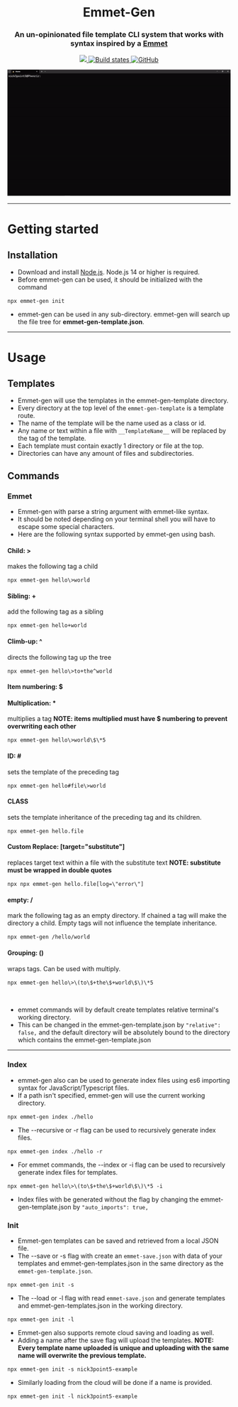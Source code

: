 <h1 align="center" style="border-bottom: none;">Emmet-Gen</h1>
<h3 align="center">
An un-opinionated file template CLI system that works with syntax inspired by a <a href="https://emmet.io/">
Emmet
</a>
</h3>
<p align="center">
 <a href="https://www.npmjs.com/package/emmet-gen" target="_blank">
  <img src="https://img.shields.io/npm/v/emmet-gen?style=plastic&logo=npm">
 </a>
 <a href="https://github.com/nick3point5/emmet-gen/tree/main" target="_blank">
  <img alt="Build states" src="https://img.shields.io/github/actions/workflow/status/nick3point5/emmet-gen/release.yml?label=Tests&style=plastic">
 </a>
 <a href="https://github.com/nick3point5" target="_blank">
  <img alt="GitHub" src="https://img.shields.io/badge/GitHub-100000?style=plastic&logo=github&logoColor=white">
 </a>
</p>
<p align="center">
  <img src="assets/demo.gif" />
</p>

---

# Getting started

## Installation

* Download and install [Node.js](https://nodejs.org/en/download/). Node.js 14 or higher is required.
* Before emmet-gen can be used, it should be initialized with the command

```shell
npx emmet-gen init
```

* emmet-gen can be used in any sub-directory. emmet-gen will search up the file tree for <b>emmet-gen-template.json</b>.

---

# Usage

## Templates

* Emmet-gen will use the templates in the emmet-gen-template directory.
* Every directory at the top level of the `emmet-gen-template` is a template route.
* The name of the template will be the name used as a class or id.
* Any name or text within a file with `__TemplateName__` will be replaced by the tag of the template.
* Each template must contain exactly 1 directory or file at the top.
* Directories can have any amount of files and subdirectories.

## Commands

### Emmet

* Emmet-gen with parse a string argument with emmet-like syntax.
* It should be noted depending on your terminal shell you will have to escape some special characters.
* Here are the following syntax supported by emmet-gen using bash.

#### Child: >

  makes the following tag a child

```shell
npx emmet-gen hello\>world
```

#### Sibling: +

  add the following tag as a sibling

```shell
npx emmet-gen hello+world
```

#### Climb-up: ^

  directs the following tag up the tree

```shell
npx emmet-gen hello\>to+the^world
```

#### Item numbering: $

#### Multiplication: *

  multiplies a tag
<b>NOTE: items multiplied must have \$ numbering to prevent overwriting each other</b>

```shell
npx emmet-gen hello\>world\$\*5
```

#### ID: \#

  sets the template of the preceding tag

```shell
npx emmet-gen hello#file\>world
```

#### CLASS

  sets the template inheritance of the preceding tag and its children.

```shell
npx emmet-gen hello.file
```

#### Custom Replace: [target="substitute"]

  replaces target text within a file with the substitute text
<b>NOTE: substitute must be wrapped in double quotes</b>

```shell
npx npx emmet-gen hello.file[log=\"error\"]
```

#### empty: /

  mark the following tag as an empty directory. If chained a tag will make the directory a child. Empty tags will not influence the template inheritance.

```shell
npx emmet-gen /hello/world
```

#### Grouping: ()  

wraps tags. Can be used with multiply.

```shell
npx emmet-gen hello\>\(to\$+the\$+world\$\)\*5
```

<br/>

* emmet commands will by default create templates relative terminal's working directory.
* This can be changed in the emmet-gen-template.json by ```"relative": false,``` and the default directory will be absolutely bound to the directory which contains the emmet-gen-template.json

---

### Index

* emmet-gen also can be used to generate index files using es6 importing syntax for JavaScript/Typescript files.
* If a path isn't specified, emmet-gen will use the current working directory.

```shell
npx emmet-gen index ./hello
```

* The --recursive or -r flag can be used to recursively generate index files.

```shell
npx emmet-gen index ./hello -r
```

* For emmet commands, the --index or -i flag can be used to recursively generate index files for templates.

```shell
npx emmet-gen hello\>\(to\$+the\$+world\$\)\*5 -i
```

* Index files with be generated without the flag by changing the emmet-gen-template.json by ```"auto_imports": true,```

### Init

* Emmet-gen templates can be saved and retrieved from a local JSON file.
* The --save or -s flag with create an ```emmet-save.json``` with data of your templates and emmet-gen-templates.json in the same directory as the ```emmet-gen-template.json```.

```shell
npx emmet-gen init -s
```

* The --load or -l flag with read ```emmet-save.json``` and generate templates and emmet-gen-templates.json in the working directory.

```shell
npx emmet-gen init -l
```

* Emmet-gen also supports remote cloud saving and loading as well.
* Adding a name after the save flag will upload the templates.
<b>NOTE: Every template name uploaded is unique and uploading with the same name will overwrite the previous template.</b>

```shell
npx emmet-gen init -s nick3point5-example
```

* Similarly loading from the cloud will be done if a name is provided.

```shell
npx emmet-gen init -l nick3point5-example
```
